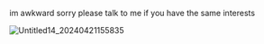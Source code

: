 

im awkward sorry please talk to me if you have the same interests

![Untitled14_20240421155835](https://github.com/weezerfan3/weezerfan3/assets/105179999/0083605b-51bf-4a1d-82c3-67bc7a80ee24)
